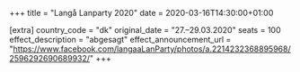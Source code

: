 +++
title = "Langå Lanparty 2020"
date = 2020-03-16T14:30:00+01:00

[extra]
country_code = "dk"
original_date = "27.–29.03.2020"
seats = 100
effect_description = "abgesagt"
effect_announcement_url = "https://www.facebook.com/langaaLanParty/photos/a.2214232368895968/2596292690689932/"
+++
